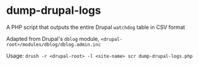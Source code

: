 # dump-drupal-logs
A PHP script that outputs the entire Drupal `watchdog` table in CSV format

Adapted from Drupal's `dblog` module, `<drupal-root>/modules/dblog/dblog.admin.inc`

Usage: `drush -r <drupal-root> -l <site-name> scr dump-drupal-logs.php`
